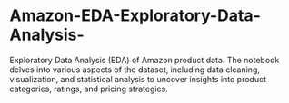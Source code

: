 # Amazon-EDA-Exploratory-Data-Analysis-
Exploratory Data Analysis (EDA) of Amazon product data. The notebook delves into various aspects of the dataset, including data cleaning, visualization, and statistical analysis to uncover insights into product categories, ratings, and pricing strategies. 
